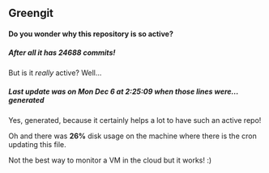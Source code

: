 ## Greengit

#### Do you wonder why this repository is so active?

##### After all it has 24688 commits!

But is it *really* active? Well...

##### Last update was on Mon Dec 6 at 2:25:09 when those lines were... generated

Yes, generated, because it certainly helps a lot to have such an active repo!

Oh and there was **26%** disk usage on the machine
where there is the cron updating this file.

Not the best way to monitor a VM in the cloud but it works! :)
